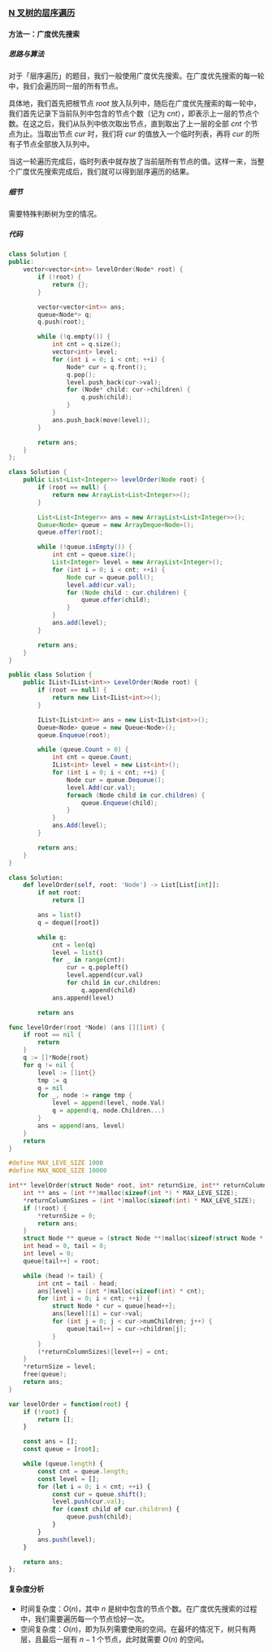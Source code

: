 ### [N 叉树的层序遍历](https://leetcode.cn/problems/n-ary-tree-level-order-traversal/solutions/1400623/n-cha-shu-de-ceng-xu-bian-li-by-leetcode-lxdr/)

#### 方法一：广度优先搜索

##### 思路与算法

对于「层序遍历」的题目，我们一般使用广度优先搜索。在广度优先搜索的每一轮中，我们会遍历同一层的所有节点。

具体地，我们首先把根节点 $\textit{root}$ 放入队列中，随后在广度优先搜索的每一轮中，我们首先记录下当前队列中包含的节点个数（记为 $\textit{cnt}$），即表示上一层的节点个数。在这之后，我们从队列中依次取出节点，直到取出了上一层的全部 $\textit{cnt}$ 个节点为止。当取出节点 $\textit{cur}$ 时，我们将 $\textit{cur}$ 的值放入一个临时列表，再将 $\textit{cur}$ 的所有子节点全部放入队列中。

当这一轮遍历完成后，临时列表中就存放了当前层所有节点的值。这样一来，当整个广度优先搜索完成后，我们就可以得到层序遍历的结果。

##### 细节

需要特殊判断树为空的情况。

##### 代码

```c++
class Solution {
public:
    vector<vector<int>> levelOrder(Node* root) {
        if (!root) {
            return {};
        }

        vector<vector<int>> ans;
        queue<Node*> q;
        q.push(root);

        while (!q.empty()) {
            int cnt = q.size();
            vector<int> level;
            for (int i = 0; i < cnt; ++i) {
                Node* cur = q.front();
                q.pop();
                level.push_back(cur->val);
                for (Node* child: cur->children) {
                    q.push(child);
                }
            }
            ans.push_back(move(level));
        }

        return ans;
    }
};
```

```java
class Solution {
    public List<List<Integer>> levelOrder(Node root) {
        if (root == null) {
            return new ArrayList<List<Integer>>();
        }

        List<List<Integer>> ans = new ArrayList<List<Integer>>();
        Queue<Node> queue = new ArrayDeque<Node>();
        queue.offer(root);

        while (!queue.isEmpty()) {
            int cnt = queue.size();
            List<Integer> level = new ArrayList<Integer>();
            for (int i = 0; i < cnt; ++i) {
                Node cur = queue.poll();
                level.add(cur.val);
                for (Node child : cur.children) {
                    queue.offer(child);
                }
            }
            ans.add(level);
        }

        return ans;
    }
}
```

```csharp
public class Solution {
    public IList<IList<int>> LevelOrder(Node root) {
        if (root == null) {
            return new List<IList<int>>();
        }

        IList<IList<int>> ans = new List<IList<int>>();
        Queue<Node> queue = new Queue<Node>();
        queue.Enqueue(root);

        while (queue.Count > 0) {
            int cnt = queue.Count;
            IList<int> level = new List<int>();
            for (int i = 0; i < cnt; ++i) {
                Node cur = queue.Dequeue();
                level.Add(cur.val);
                foreach (Node child in cur.children) {
                    queue.Enqueue(child);
                }
            }
            ans.Add(level);
        }

        return ans;
    }
}
```

```python
class Solution:
    def levelOrder(self, root: 'Node') -> List[List[int]]:
        if not root:
            return []

        ans = list()
        q = deque([root])

        while q:
            cnt = len(q)
            level = list()
            for _ in range(cnt):
                cur = q.popleft()
                level.append(cur.val)
                for child in cur.children:
                    q.append(child)
            ans.append(level)

        return ans
```

```go
func levelOrder(root *Node) (ans [][]int) {
    if root == nil {
        return
    }
    q := []*Node{root}
    for q != nil {
        level := []int{}
        tmp := q
        q = nil
        for _, node := range tmp {
            level = append(level, node.Val)
            q = append(q, node.Children...)
        }
        ans = append(ans, level)
    }
    return
}
```

```c
#define MAX_LEVE_SIZE 1000
#define MAX_NODE_SIZE 10000

int** levelOrder(struct Node* root, int* returnSize, int** returnColumnSizes) {
    int ** ans = (int **)malloc(sizeof(int *) * MAX_LEVE_SIZE);
    *returnColumnSizes = (int *)malloc(sizeof(int) * MAX_LEVE_SIZE);
    if (!root) {
        *returnSize = 0;
        return ans;
    }
    struct Node ** queue = (struct Node **)malloc(sizeof(struct Node *) * MAX_NODE_SIZE);
    int head = 0, tail = 0;
    int level = 0;
    queue[tail++] = root;

    while (head != tail) {
        int cnt = tail - head;
        ans[level] = (int *)malloc(sizeof(int) * cnt);
        for (int i = 0; i < cnt; ++i) {
            struct Node * cur = queue[head++];
            ans[level][i] = cur->val;
            for (int j = 0; j < cur->numChildren; j++) {
                queue[tail++] = cur->children[j];
            }
        }
        (*returnColumnSizes)[level++] = cnt;
    }
    *returnSize = level;
    free(queue);
    return ans;
}
```

```javascript
var levelOrder = function(root) {
    if (!root) {
        return [];
    }

    const ans = [];
    const queue = [root];

    while (queue.length) {
        const cnt = queue.length;
        const level = [];
        for (let i = 0; i < cnt; ++i) {
            const cur = queue.shift();
            level.push(cur.val);
            for (const child of cur.children) {
                queue.push(child);
            }
        }
        ans.push(level);
    }

    return ans;
};
```

#### 复杂度分析

- 时间复杂度：$O(n)$，其中 $n$ 是树中包含的节点个数。在广度优先搜索的过程中，我们需要遍历每一个节点恰好一次。
- 空间复杂度：$O(n)$，即为队列需要使用的空间。在最坏的情况下，树只有两层，且最后一层有 $n-1$ 个节点，此时就需要 $O(n)$ 的空间。
